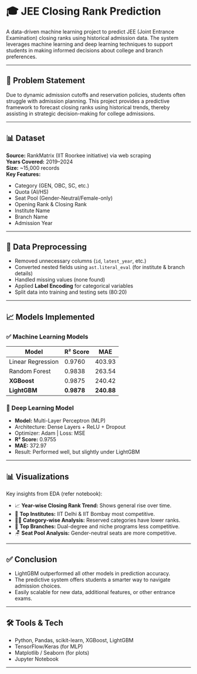 # 🎓 JEE Closing Rank Prediction

A data-driven machine learning project to predict JEE (Joint Entrance Examination) closing ranks using historical admission data. The system leverages machine learning and deep learning techniques to support students in making informed decisions about college and branch preferences.

---

## 🧠 Problem Statement

Due to dynamic admission cutoffs and reservation policies, students often struggle with admission planning. This project provides a predictive framework to forecast closing ranks using historical trends, thereby assisting in strategic decision-making for college admissions.

---

## 📊 Dataset

**Source:** RankMatrix (IIT Roorkee initiative) via web scraping  
**Years Covered:** 2019–2024  
**Size:** ~15,000 records  
**Key Features:**
- Category (GEN, OBC, SC, etc.)
- Quota (AI/HS)
- Seat Pool (Gender-Neutral/Female-only)
- Opening Rank & Closing Rank
- Institute Name
- Branch Name
- Admission Year

---

## 🧹 Data Preprocessing

- Removed unnecessary columns (`id`, `latest_year`, etc.)
- Converted nested fields using `ast.literal_eval` (for institute & branch details)
- Handled missing values (none found)
- Applied **Label Encoding** for categorical variables
- Split data into training and testing sets (80:20)

---

## 📈 Models Implemented

### ✅ Machine Learning Models
| Model | R² Score | MAE |
|-------|----------|-----|
| Linear Regression | 0.9760 | 403.93 |
| Random Forest | 0.9838 | 263.54 |
| **XGBoost** | 0.9875 | 240.42 |
| **LightGBM** | **0.9878** | **240.88** |

### 🤖 Deep Learning Model
- **Model:** Multi-Layer Perceptron (MLP)
- Architecture: Dense Layers + ReLU + Dropout
- Optimizer: Adam | Loss: MSE  
- **R² Score:** 0.9755  
- **MAE:** 372.97  
- Result: Performed well, but slightly under LightGBM

---

## 📊 Visualizations

Key insights from EDA (refer notebook):
- 📈 **Year-wise Closing Rank Trend:** Shows general rise over time.
- 🏫 **Top Institutes:** IIT Delhi & IIT Bombay most competitive.
- 🧑‍🎓 **Category-wise Analysis:** Reserved categories have lower ranks.
- 🧪 **Top Branches:** Dual-degree and niche programs less competitive.
- 🪑 **Seat Pool Analysis:** Gender-neutral seats are more competitive.

---

## ✅ Conclusion

- LightGBM outperformed all other models in prediction accuracy.
- The predictive system offers students a smarter way to navigate admission choices.
- Easily scalable for new data, additional features, or other entrance exams.

---

## 🛠️ Tools & Tech

- Python, Pandas, scikit-learn, XGBoost, LightGBM
- TensorFlow/Keras (for MLP)
- Matplotlib / Seaborn (for plots)
- Jupyter Notebook

---
